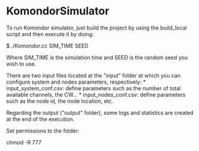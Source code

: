 # KomondorSimulator

To run Komondor simulator, just build the project by using the build_local script and then execute it by doing:

$ ./Komondor.cc SIM_TIME SEED

Where SIM_TIME is the simulation time and SEED is the random seed you wish to use.

There are two input files located at the "input" folder at which you can configure system and nodes parameters, respectively:
	* input_system_conf.csv: define parameters such as the number of total available channels, the CW...
	* input_nodes_conf.csv: define parameters such as the node id, the node location, etc.
	
Regarding the output ("output" folder), some logs and statistics are created at the end of the execution.

Set permissions to the folder: 

chmod -R 777 <dirname>

